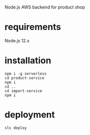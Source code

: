 Node.js AWS backend for product shop

# requirements

Node.js 12.x

# installation
```
npm i -g serverless
cd product-service
npm i 
cd ..
cd import-service
npm i 
```

# deployment

```
sls deploy
```
